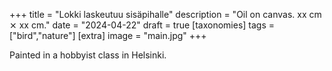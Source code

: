 +++
title = "Lokki laskeutuu sisäpihalle"
description = "Oil on canvas. xx cm ⨯ xx cm."
date = "2024-04-22"
draft = true
[taxonomies]
tags = ["bird","nature"]
[extra]
image = "main.jpg"
+++

Painted in a hobbyist class in Helsinki.
